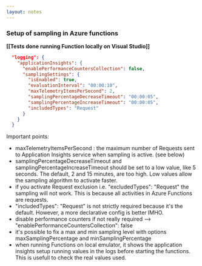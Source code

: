 ```yaml
---
layout: notes
---
```


### Setup of sampling in Azure functions

**[[Tests done running Function locally on Visual Studio]]**

```json
  "logging": {
    "applicationInsights": {
      "enablePerformanceCountersCollection": false,
      "samplingSettings": {
        "isEnabled": true,
        "evaluationInterval": "00:00:10",
        "maxTelemetryItemsPerSecond": 2,
        "samplingPercentageDecreaseTimeout": "00:00:05",
        "samplingPercentageIncreaseTimeout": "00:00:05",
        "includedTypes": "Request"
      }
    }
  }
```

Important points:
 - maxTelemetryItemsPerSecond : the maximum number of Requests sent to Application Insights service when sampling is active. (see below)
 - samplingPercentageDecreaseTimeout and samplingPercentageIncreaseTimeout should be set to a low value, like 5 seconds. The default, 2 and 15 minutes, are too high. Low values allow the sampling algorithm to activate faster.
 - if you activate Request exclusion i.e. "excludedTypes": "Request"  the sampling will not work. This is because all activities in Azure Functions are requests.
 - "includedTypes": "Request" is not strictly required because it's the default. However, a more declarative config is better IMHO. 
 - disable performance counters if not really required --> "enablePerformanceCountersCollection": false
 - it's possible to fix a max and min sampling level with options maxSamplingPercentage and minSamplingPercentage
 - when running Functions on local emulator, it shows the application insights setup running values in the logs before starting the functions. This is usefull to check the real values used.

<br/>
<br/>

